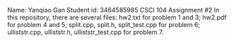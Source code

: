 Name: Yanqiao Gan
Student id: 3464585985
CSCI 104 Assignment #2
In this repository, there are several files:
hw2.txt for problem 1 and 3;
hw2.pdf for problem 4 and 5;
split.cpp, split.h, split_test.cpp for problem 6;
ulliststr.cpp, ulliststr.h, ulliststr_test.cpp for problem 7.